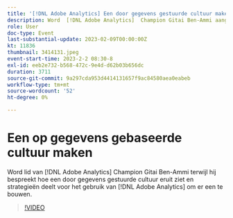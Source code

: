 ```yaml
---
title: '[!DNL Adobe Analytics] Een door gegevens gestuurde cultuur maken'
description: Word  [!DNL Adobe Analytics]  Champion Gitai Ben-Ammi aangezien hij bespreekt wat een gegeven-gedreven cultuur als kijkt en strategieën deelt om  [!DNL Adobe Analytics]  te gebruiken om te bouwen.
role: User
doc-type: Event
last-substantial-update: 2023-02-09T00:00:00Z
kt: 11836
thumbnail: 3414131.jpeg
event-start-time: 2023-2-2 08:30-8
exl-id: eeb2e732-b568-472c-9e4d-d62b03b656dc
duration: 3711
source-git-commit: 9a297cda953d4414131657f9ac84580aea0eabeb
workflow-type: tm+mt
source-wordcount: '52'
ht-degree: 0%

---
```


# Een op gegevens gebaseerde cultuur maken

Word lid van [!DNL Adobe Analytics] Champion Gitai Ben-Ammi terwijl hij bespreekt hoe een door gegevens gestuurde cultuur eruit ziet en strategieën deelt voor het gebruik van [!DNL Adobe Analytics] om er een te bouwen.

>[!VIDEO](https://video.tv.adobe.com/v/3414131/?quality=12&learn=on)
